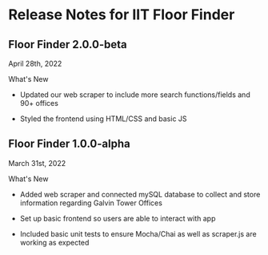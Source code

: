 # Release Notes for IIT Floor Finder

## Floor Finder 2.0.0-beta

April 28th, 2022

What's New

- Updated our web scraper to include more search functions/fields and 90+ offices

- Styled the frontend using HTML/CSS and basic JS

## Floor Finder 1.0.0-alpha

March 31st, 2022

What's New

- Added web scraper and connected mySQL database to collect and store information regarding Galvin Tower Offices

- Set up basic frontend so users are able to interact with app

- Included basic unit tests to ensure Mocha/Chai as well as scraper.js are working as expected
